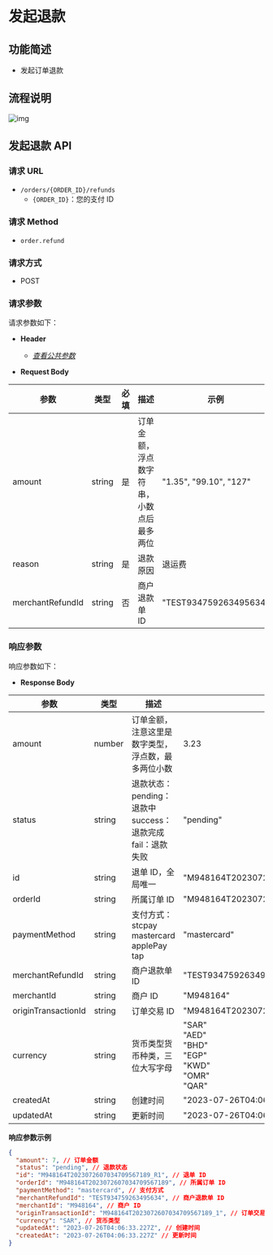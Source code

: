 # 发起退款

## 功能简述

- 发起订单退款

## 流程说明

![img](/images/payinApi_zh/refund.png)

## 发起退款 API

### 请求 URL

- `/orders/{ORDER_ID}/refunds`
  - `{ORDER_ID}`：您的支付 ID

### 请求 Method

- `order.refund`

### 请求方式

- POST

### 请求参数

请求参数如下：

- **Header**

  - [_查看公共参数_](/zh/payinApi/callMethod/callMethod#公共参数)

- **Request Body**

| **参数**         | **类型** | **必填** | **描述**                                 | **示例**               |
| ---------------- | -------- | -------- | ---------------------------------------- | ---------------------- |
| amount           | string   | 是       | 订单金额，浮点数字符串，小数点后最多两位 | "1.35", "99.10", "127" |
| reason           | string   | 是       | 退款原因                                 | 退运费                 |
| merchantRefundId | string   | 否       | 商户退款单 ID                            | "TEST934759263495634"  |

### 响应参数

响应参数如下：

- **Response Body**

| **参数**            | **类型** | **描述**                                                                   | **样例**                                                    |
| ------------------- | -------- | -------------------------------------------------------------------------- | ----------------------------------------------------------- |
| amount              | number   | 订单金额，注意这里是数字类型，浮点数，最多两位小数                         | 3.23                                                        |
| status              | string   | 退款状态： <br> pending：退款中 <br> success：退款完成 <br> fail：退款失败 | "pending"                                                   |
| id                  | string   | 退单 ID，全局唯一                                                          | "M948164T2023072607034709567189_R1"                         |
| orderId             | string   | 所属订单 ID                                                                | "M948164T2023072607034709567189"                            |
| paymentMethod       | string   | 支付方式： <br> stcpay <br> mastercard <br> applePay <br> tap              | "mastercard"                                                |
| merchantRefundId    | string   | 商户退款单 ID                                                              | "TEST934759263495634"                                       |
| merchantId          | string   | 商户 ID                                                                    | "M948164"                                                   |
| originTransactionId | string   | 订单交易 ID                                                                | "M948164T2023072607034709567189_1"                          |
| currency            | string   | 货币类型货币种类，三位大写字母                                             | "SAR"<br>"AED"<br>"BHD"<br>"EGP"<br>"KWD"<br>"OMR"<br>"QAR" |
| createdAt           | string   | 创建时间                                                                   | "2023-07-26T04:06:33.227Z"                                  |
| updatedAt           | string   | 更新时间                                                                   | "2023-07-26T04:06:33.227Z"                                  |

**响应参数示例**

```json
{
  "amount": 7, // 订单金额
  "status": "pending", // 退款状态
  "id": "M948164T2023072607034709567189_R1", // 退单 ID
  "orderId": "M948164T2023072607034709567189", // 所属订单 ID
  "paymentMethod": "mastercard", // 支付方式
  "merchantRefundId": "TEST934759263495634", // 商户退款单 ID
  "merchantId": "M948164", // 商户 ID
  "originTransactionId": "M948164T2023072607034709567189_1", // 订单交易 ID
  "currency": "SAR", // 货币类型
  "updatedAt": "2023-07-26T04:06:33.227Z", // 创建时间
  "createdAt": "2023-07-26T04:06:33.227Z" // 更新时间
}
```
